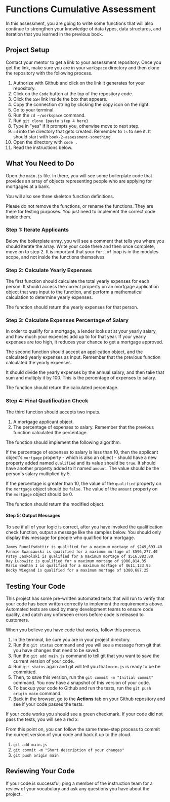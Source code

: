 # Functions Cumulative Assessment

In this assessment, you are going to write some functions that will also continue to strengthen your knowledge of data types, data structures, and iteration that you learned in the previous book.

## Project Setup

Contact your mentor to get a link to your assessment repository. Once you get the link, make sure you are in your `workspace` directory and then clone the repository with the following process.

1. Authorize with Github and click on the link it generates for your repository.
1. Click on the `Code` button at the top of the repository code.
1. Click the `SSH` link inside the box that appears.
1. Copy the connection string by clicking the copy icon on the right.
1. Go to your terminal.
1. Run the `cd ~/workspace` command.
1. Run `git clone {paste step 4 here}`
1. Type in "yes" if it prompts you, otherwise move to next step.
1. `cd` into the directory that gets created. Remember to `ls` to see it. It should start with `book-2-assessment-something`.
1. Open the directory with `code .`
1. Read the instructions below.

## What You Need to Do

Open the `main.js` file. In there, you will see some boilerplate code that provides an array of objects representing people who are applying for mortgages at a bank.

You will also see three skeleton function definitions.

Please do not remove the functions, or rename the functions. They are there for testing purposes. You just need to implement the correct code inside them.

### Step 1: Iterate Applicants

Below the boilerplate array, you will see a comment that tells you where you should iterate the array. Write your code there and then once complete, move on to step 2. It is important that your `for..of` loop is in the modules scope, and not inside the functions themselves.

### Step 2: Calculate Yearly Expenses

The first function should calculate the total yearly expenses for each person. It should access the correct property on an mortgage application object that was input to the function, and perform a mathematical calculation to determine yearly expenses.

The function should return the yearly expenses for that person.


### Step 3: Calculate Expenses Percentage of Salary

In order to qualify for a mortgage, a lender looks at at your yearly salary, and how much your expenses add up to for that year. If your yearly expenses are too high, it reduces your chance to get a mortgage approved.

The second function should accept an application object, and the calculated yearly expenses as input. Remember that the previous function calculated the yearly expenses.

It should divide the yearly expenses by the annual salary, and then take that sum and multiply it by 100. This is the percentage of expenses to salary.

The function should return the calculated percentage.

### Step 4: Final Qualification Check

The third function should accepts two inputs.

1. A mortgage applicant object.
1. The percentage of expenses to salary. Remember that the previous function calculated the percentage.

The function should implement the following algorithm.

If the percentage of expenses to salary is less than 10, then the applicant object's `mortgage` property - which is also an object - should have a new property added named `qualified` and its value should be `true`. It should have another property added to it named `amount`. The value should be the person's salary multiplied by 5.

If the percentage is greater than 10, the value of the `qualified` property on the `mortgage` object should be `false`. The value of the `amount` property on the `mortgage` object should be 0.

The function should return the modified object.

#### Step 5: Output Messages

To see if all of your logic is correct, after you have invoked the qualification check function, output a message like the samples below. You should only display this message for people who qualified for a mortgage.

```txt
James Runolfsdottir is qualified for a maximum mortage of $249,693.40 
Fannie Swaniawski is qualified for a maximum mortage of $596,277.40 
Patsy Jaskolski is qualified for a maximum mortage of $516,883.80 
Ray Lubowitz is qualified for a maximum mortage of $906,814.35 
Mario Beahan I is qualified for a maximum mortage of $611,133.95 
Becky Wiegand is qualified for a maximum mortage of $380,687.25 
```

## Testing Your Code

This project has some pre-written automated tests that will run to verify that your code has been written correctly to implement the requirements above. Automated tests are used by many development teams to ensure code quality, and catch any unforseen errors before code is released to customers.

When you believe you have code that works, follow this process.

1. In the terminal, be sure you are in your project directory.
1. Run the `git status` command and you will see a message from git that you have changes that need to be saved.
1. Run the `git add main.js` command to tell git that you want to save the current version of your code.
1. Run `git status` again and git will tell you that `main.js` is ready to be be committed.
1. Then, to save this version, run the `git commit -m "Initial commit"` command. You now have a snapshot of this version of your code.
1. To backup your code to Github and run the tests, run the `git push origin main` command.
1. Back in the browser, go to the **Actions** tab on your Github repository and see if your code passes the tests.

If your code works you should see a green checkmark. If your code did not pass the tests, you will see a red x.

From this point on, you can follow the same three-step process to commit the current version of your code and back it up to the cloud.

1. `git add main.js`
1. `git commit -m "Short description of your changes"`
1. `git push origin main`

## Reviewing Your Code

If your code is successful, ping a member of the instruction team for a review of your vocabulary and ask any questions you have about the project.
